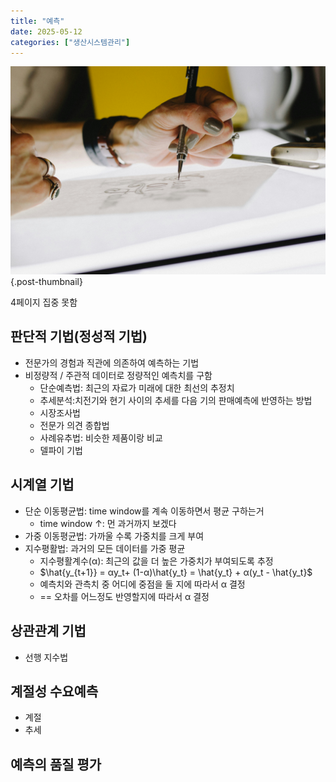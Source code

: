```yaml
---
title: "예측"
date: 2025-05-12
categories: ["생산시스템관리"]
---
```


![](/img/human-thumb.jpg){.post-thumbnail}

4페이지 집중 못함

## 판단적 기법(정성적 기법)

- 전문가의 경험과 직관에 의존하여 예측하는 기법
- 비정량적 / 주관적 데이터로 정량적인 예측치를 구함
    - 단순예측법: 최근의 자료가 미래에 대한 최선의 추정치
    - 추세분석:치전기와 현기 사이의 추세를 다음 기의 판매예측에 반영하는 방법
    - 시장조사법
    - 전문가 의견 종합법
    - 사례유추법: 비슷한 제품이랑 비교
    - 델파이 기법

## 시계열 기법

- 단순 이동평균법: time window를 계속 이동하면서 평균 구하는거
    - time window ↑: 먼 과거까지 보겠다
- 가중 이동평균법: 가까울 수록 가중치를 크게 부여
- 지수평활법: 과거의 모든 데이터를 가중 평균
    - 지수평활계수(α): 최근의 값을 더 높은 가중치가 부여되도록 추정
    - $\hat{y_{t+1}} = αy_t+ (1-α)\hat{y_t} = \hat{y_t} + α(y_t - \hat{y_t}$
    - 예측치와 관측치 중 어디에 중점을 둘 지에 따라서 α 결정
    - == 오차를 어느정도 반영할지에 따라서 α 결정

## 상관관계 기법

- 선행 지수법

## 계절성 수요예측

- 계절
- 추세

## 예측의 품질 평가

